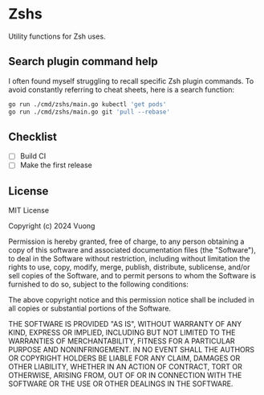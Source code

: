 # Zshs

Utility functions for Zsh uses.

## Search plugin command help
I often found myself struggling to recall specific Zsh plugin commands. To avoid constantly referring to cheat sheets, here is a search function:

```bash
go run ./cmd/zshs/main.go kubectl 'get pods'
go run ./cmd/zshs/main.go git 'pull --rebase'
```

## Checklist

- [ ] Build CI
- [ ] Make the first release

## License

MIT License

Copyright (c) 2024 Vuong

Permission is hereby granted, free of charge, to any person obtaining a copy
of this software and associated documentation files (the "Software"), to deal
in the Software without restriction, including without limitation the rights
to use, copy, modify, merge, publish, distribute, sublicense, and/or sell
copies of the Software, and to permit persons to whom the Software is
furnished to do so, subject to the following conditions:

The above copyright notice and this permission notice shall be included in all
copies or substantial portions of the Software.

THE SOFTWARE IS PROVIDED "AS IS", WITHOUT WARRANTY OF ANY KIND, EXPRESS OR
IMPLIED, INCLUDING BUT NOT LIMITED TO THE WARRANTIES OF MERCHANTABILITY,
FITNESS FOR A PARTICULAR PURPOSE AND NONINFRINGEMENT. IN NO EVENT SHALL THE
AUTHORS OR COPYRIGHT HOLDERS BE LIABLE FOR ANY CLAIM, DAMAGES OR OTHER
LIABILITY, WHETHER IN AN ACTION OF CONTRACT, TORT OR OTHERWISE, ARISING FROM,
OUT OF OR IN CONNECTION WITH THE SOFTWARE OR THE USE OR OTHER DEALINGS IN THE
SOFTWARE.
